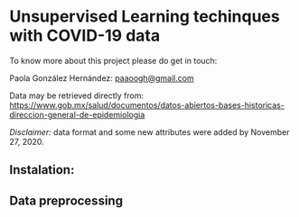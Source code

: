 # Unsupervised Learning techinques with COVID-19 data

To know more about this project please do get in touch:

Paola González Hernández: <paaoogh@gmail.com>


Data may be retrieved directly from: <https://www.gob.mx/salud/documentos/datos-abiertos-bases-historicas-direccion-general-de-epidemiologia>

*Disclaimer:* data format and some new attributes were added by November 27, 2020.  



## Instalation:

## Data preprocessing

## 
